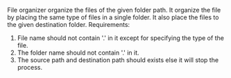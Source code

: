 File organizer organize the files of the given folder path. 
It organize the file by placing the same type of files in a single folder.
It also place the files to the given destination folder.
Requirements:
  1. File name should not contain '.' in it except for specifying the type of the file.
  2. The folder name should not contain '.' in it.
  3. The source path and destination path should exists else it will stop the process.
